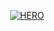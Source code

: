<p align="center">
<a href="https://t.me/iamcutehero"> <img src="https://img.shields.io/badge/AADITYA-darkred?style=for-the-badge&logo=github" alt="HERO" /> </a>
</p>
